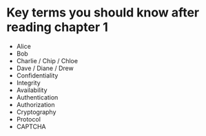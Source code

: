 # Key terms you should know after reading chapter 1

* Alice
* Bob
* Charlie / Chip / Chloe
* Dave / Diane / Drew
* Confidentiality
* Integrity
* Availability
* Authentication
* Authorization
* Cryptography
* Protocol
* CAPTCHA
